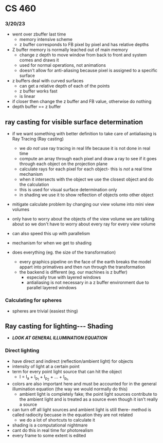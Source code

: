 # CS 460
### 3/20/23

* went over zbuffer last time
    * memory intensive scheme
    * z buffer corresponds to FB pixel by pixel and has relative depths
* Z buffer memory is normally leached out of main memory
    * change z depth to move window from back to front and system comes and draws it
    * used for normal operations, not animations
    * doesn't allow for anti-aliasing because pixel is assigned to a specific surface
* z buffers deal with curved surfaces
    * can get a relative depth of each of the points
    * z buffer works fast
    * is linear
* if closer then change the z buffer and FB value, otherwise do nothing
* depth buffer == z buffer
## ray casting for visible surface determination
* if we want something with better definition to take care of antialiasing is Ray Tracing (Ray casting)
    * we *do not* use ray tracing in real life because it is not done in real time
    * compute an array through each pixel and draw a ray to see if it goes through each object on the projection plane
    * calculate rays for each pixel for each object- this is *not* a real time mechanism
    * when it intersects with the object we use the closest object and do the calculation 
    * this is used for visual surface determination only
    * in shading we use it to show reflection of objects onto other object
* mitigate calculate problem by changing our view volume into mini view volumes
* only have to worry about the objects of the view volume we are talking about so we don't have to worry about every ray for every view volume
* can also speed this up with parallelism

* mechanism for when we get to shading 
* does everything (eg. the size of the transformation)
    * every graphics pipeline on the face of the earth breaks the model appart into primatives and then run through the transformation
    * the backend is different (eg. our machines is z buffer)
        * especially true with layered windows
        * antialiasing is not necessary in a z buffer environment due to parallel layered windows
### Calculating for spheres
* spheres are trivial (easiest thing)
## Ray casting for lighting--- Shading
* ***LOOK AT GENERAL ILLUMINATION EQUATION***
### Direct lighting
* have direct and indirect (reflection/ambient light) for objects
* intensity of light at a certain point
* term for every point light source that can hit the object
    * I = I<sub>a</sub> + I<sub>p<sub>1</sub></sub> + I<sub>p<sub>2</sub></sub> + ... + I<sub>p<sub>n</sub></sub>
* colors are also important here and must be accounted for in the general illumination equation (the way we would normally do this)
    * ambient light is completely fake; the point light sources contribute to the ambient light and is treated as a source even though it isn't really a source
* can turn off all light sources and ambient light is still there- method is called radiocity becuase in the equation they are not related
    * we do a lot of shortcuts to calculate it
* shading is a computational nightmare
* cant do this in real time for photorealism
* every frame to some extent is edited